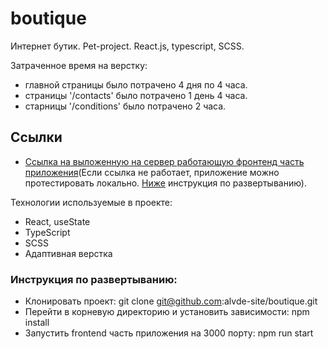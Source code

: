 # boutique
Интернет бутик. Pet-project. React.js, typescript, SCSS.

Затраченное время на верстку:
* главной страницы было потрачено 4 дня по 4 часа.
* страницы '/contacts' было потрачено 1 день 4 часа.
* старницы '/conditions' было потрачено 2 часа.

## Ссылки
* [Ссылка на выложенную на сервер работающую фронтенд часть приложения](https://willowy-sprinkles-24e906.netlify.app/)(Если ссылка не работает, приложение можно протестировать локально. [Ниже](#инструкция-по-развертыванию) инструкция по развертыванию).

Технологии используемые в проекте:
* React, useState
* TypeScript
* SCSS
* Адаптивная верстка

### Инструкция по развертыванию:
* Клонировать проект: git clone git@github.com:alvde-site/boutique.git
* Перейти в корневую директорию и установить зависимости: npm install
* Запустить frontend часть приложения на 3000 порту: npm run start